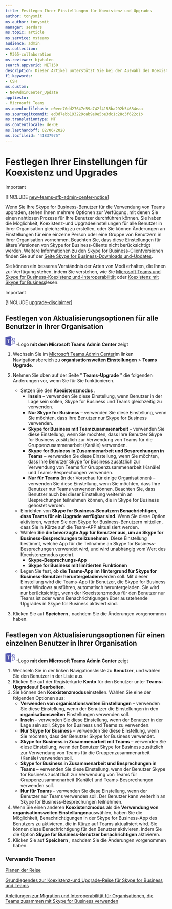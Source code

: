```yaml
---
title: Festlegen Ihrer Einstellungen für Koexistenz und Upgrades
author: tonysmit
ms.author: tonysmit
manager: serdars
ms.topic: article
ms.service: msteams
audience: admin
ms.collection:
- M365-collaboration
ms.reviewer: bjwhalen
search.appverid: MET150
description: Dieser Artikel unterstützt Sie bei der Auswahl des Koexistenzmodus und bei der Einstellung anderer koexistenzeinstellungen.
f1.keywords:
- CSH
ms.custom:
- NewAdminCenter_Update
appliesto:
- Microsoft Teams
ms.openlocfilehash: e0eee70dd27647e59a742f4155ba292b54684eaa
ms.sourcegitcommit: ed3d7ebb193229cab9e0e5be3dc1c28c3f622c1b
ms.translationtype: MT
ms.contentlocale: de-DE
ms.lasthandoff: 02/06/2020
ms.locfileid: "41837975"
---
```

# <a name="setting-your-coexistence-and-upgrade-settings"></a>Festlegen Ihrer Einstellungen für Koexistenz und Upgrades

> [!IMPORTANT]
> [!INCLUDE [new-teams-sfb-admin-center-notice](includes/new-teams-sfb-admin-center-notice.md)]

Wenn Sie Ihre Skype for Business-Benutzer für die Verwendung von Teams upgraden, stehen Ihnen mehrere Optionen zur Verfügung, mit denen Sie einen nahtlosen Prozess für Ihre Benutzer durchführen können. Sie haben die Möglichkeit, Koexistenz-und Upgradeeinstellungen für alle Benutzer in Ihrer Organisation gleichzeitig zu erstellen, oder Sie können Änderungen an Einstellungen für eine einzelne Person oder eine Gruppe von Benutzern in Ihrer Organisation vornehmen. Beachten Sie, dass diese Einstellungen für ältere Versionen von Skype for Business-Clients nicht berücksichtigt werden. Weitere Informationen zu den Skype for Business-Clientversionen finden Sie auf der [Seite Skype for Business-Downloads und-Updates](https://docs.microsoft.com/skypeforbusiness/software-updates). 

Sie können ein besseres Verständnis der Arten von Modi erhalten, die Ihnen zur Verfügung stehen, indem Sie verstehen, wie Sie [Microsoft Teams und Skype for Business-Koexistenz und-Interoperabilität](teams-and-skypeforbusiness-coexistence-and-interoperability.md) oder [Koexistenz mit Skype for Business](coexistence-chat-calls-presence.md)lesen.  

> [!IMPORTANT]
> [!INCLUDE [upgrade-disclaimer](includes/upgrade-disclaimer.md)]


## <a name="set-upgrade-options-for-all-users-in-your-organization"></a>Festlegen von Aktualisierungsoptionen für alle Benutzer in Ihrer Organisation

![Ein Symbol, das das Microsoft Teams](media/teams-logo-30x30.png) -Logo **mit dem Microsoft Teams Admin Center** zeigt

1. Wechseln Sie im [Microsoft Teams Admin Center](https://admin.teams.microsoft.com/)im linken Navigationsbereich zu **organisationsweiten Einstellungen** > **Teams Upgrade**. 

2. Nehmen Sie oben auf der Seite " **Teams-Upgrade** " die folgenden Änderungen vor, wenn Sie für Sie funktionieren.
    - Setzen Sie den **Koexistenzmodus** .
        - **Inseln** – verwenden Sie diese Einstellung, wenn Benutzer in der Lage sein sollen, Skype for Business und Teams gleichzeitig zu verwenden.
        - **Nur Skype for Business** – verwenden Sie diese Einstellung, wenn Sie möchten, dass Ihre Benutzer nur Skype for Business verwenden.
        - **Skype for Business mit Teamzusammenarbeit** – verwenden Sie diese Einstellung, wenn Sie möchten, dass Ihre Benutzer Skype for Business zusätzlich zur Verwendung von Teams für die Gruppenzusammenarbeit (Kanäle) verwenden.
        - **Skype for Business in Zusammenarbeit und Besprechungen in Teams** – verwenden Sie diese Einstellung, wenn Sie möchten, dass Ihre Benutzer Skype for Business zusätzlich zur Verwendung von Teams für Gruppenzusammenarbeit (Kanäle) und Teams-Besprechungen verwenden.
        - **Nur für Teams** (in der Vorschau für einige Organisationen) – verwenden Sie diese Einstellung, wenn Sie möchten, dass Ihre Benutzer nur Teams verwenden können. Beachten Sie, dass Benutzer auch bei dieser Einstellung weiterhin an Besprechungen teilnehmen können, die in Skype for Business gehostet werden.
    - Einrichten von **Skype for Business-Benutzern Benachrichtigen, dass Teams für ein Upgrade verfügbar sind**. Wenn Sie diese Option aktivieren, werden Sie den Skype for Business-Benutzern mitteilen, dass Sie in Kürze auf die Team-APP aktualisiert werden.
    - Wählen **Sie die bevorzugte App für Benutzer aus, um an Skype for Business-Besprechungen teilzunehmen**. Diese Einstellung bestimmt, welche App für die Teilnahme an Skype for Business-Besprechungen verwendet wird, und wird unabhängig vom Wert des Koexistenzmodus geehrt.
      - **Skype-Besprechungs-App**
      - **Skype for Business mit limitierten Funktionen**
    - Legen Sie fest, ob **die Teams-App im Hintergrund für Skype for Business-Benutzer heruntergeladen**werden soll.  Mit dieser Einstellung wird die Teams-App für Benutzer, die Skype for Business unter Windows ausführen, automatisch heruntergeladen. Sie wird nur berücksichtigt, wenn der Koexistenzmodus für den Benutzer nur Teams ist oder wenn Benachrichtigungen über ausstehende Upgrades in Skype for Business aktiviert sind.
3. Klicken Sie auf **Speichern** , nachdem Sie die Änderungen vorgenommen haben.

## <a name="set-upgrade-options-for-a-single-user-in-your-organization"></a>Festlegen von Aktualisierungsoptionen für einen einzelnen Benutzer in Ihrer Organisation

![Ein Symbol, das das Microsoft Teams](media/teams-logo-30x30.png) -Logo **mit dem Microsoft Teams Admin Center** zeigt

1. Wechseln Sie in der linken Navigationsleiste zu **Benutzer**, und wählen Sie den Benutzer in der Liste aus. 
2. Klicken Sie auf der Registerkarte **Konto** für den Benutzer unter **Teams-Upgrade**auf **Bearbeiten**.
3. Sie können den **Koexistenzmodus**einstellen. Wählen Sie eine der folgenden Optionen aus:
     - **Verwenden von organisationsweiten Einstellungen** – verwenden Sie diese Einstellung, wenn der Benutzer die Einstellungen in den **organisationsweiten** Einstellungen verwenden soll. 
     - **Inseln** – verwenden Sie diese Einstellung, wenn der Benutzer in der Lage sein soll, Skype for Business und Teams zu verwenden. 
     - **Nur Skype for Business** – verwenden Sie diese Einstellung, wenn Sie möchten, dass der Benutzer Skype for Business verwendet.
     - **Skype for Business in Zusammenarbeit mit Teams** – verwenden Sie diese Einstellung, wenn der Benutzer Skype for Business zusätzlich zur Verwendung von Teams für die Gruppenzusammenarbeit (Kanäle) verwenden soll.
      - **Skype for Business in Zusammenarbeit und Besprechungen in Teams** – verwenden Sie diese Einstellung, wenn der Benutzer Skype for Business zusätzlich zur Verwendung von Teams für Gruppenzusammenarbeit (Kanäle) und Teams-Besprechungen verwenden soll.
     - **Nur für Teams** – verwenden Sie diese Einstellung, wenn der Benutzer nur Teams verwenden soll. Der Benutzer kann weiterhin an Skype for Business-Besprechungen teilnehmen.
4. Wenn Sie einen anderen **Koexistenzmodus** als die **Verwendung von organisationsweiten Einstellungen**auswählen, haben Sie die Möglichkeit, Benachrichtigungen in der Skype for Business-App des Benutzers zu aktivieren, die in Kürze auf Teams aktualisiert wird. Sie können diese Benachrichtigung für den Benutzer aktivieren, indem Sie die Option **Skype for Business-Benutzer benachrichtigen** aktivieren.
5. Klicken Sie auf **Speichern** , nachdem Sie die Änderungen vorgenommen haben.

### <a name="related-topics"></a>Verwandte Themen
[Planen der Reise](upgrade-plan-journey.md)

[Grundlegendes zur Koexistenz-und Upgrade-Reise für Skype for Business und Teams](upgrade-and-coexistence-of-skypeforbusiness-and-teams.md)

[Anleitungen zur Migration und Interoperabilität für Organisationen, die Teams zusammen mit Skype for Business verwenden](migration-interop-guidance-for-teams-with-skype.md)
